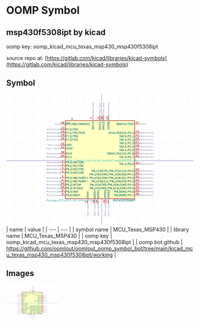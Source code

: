 # OOMP Symbol  
## msp430f5308ipt  by kicad  
  
oomp key: oomp_kicad_mcu_texas_msp430_msp430f5308ipt  
  
source repo at: [https://gitlab.com/kicad/libraries/kicad-symbols](https://gitlab.com/kicad/libraries/kicad-symbols)  
## Symbol  
  
[![working.png](working_600.png)](working.png)  
| name | value | 
| --- | --- | 
| symbol name | MCU_Texas_MSP430 | 
| library name | MCU_Texas_MSP430 | 
| oomp key | oomp_kicad_mcu_texas_msp430_msp430f5308ipt | 
| oomp bot github | https://github.com/oomlout/oomlout_oomp_symbol_bot/tree/main/kicad_mcu_texas_msp430_msp430f5308ipt/working | 
## Images  
  
[![working.png](working_140.png)](working.png)  
